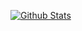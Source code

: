 <!--

### Hi there 👋

**AmaneChan/AmaneChan** is a ✨ _special_ ✨ repository because its `README.md` (this file) appears on your GitHub profile.

Here are some ideas to get you started:

- 🔭 I’m currently working on ...
- 🌱 I’m currently learning ...
- 👯 I’m looking to collaborate on ...
- 🤔 I’m looking for help with ...
- 💬 Ask me about ...
- 📫 How to reach me: ...
- 😄 Pronouns: ...
- ⚡ Fun fact: ...
-->

[![Github Stats](https://github-stats-alpha.vercel.app/api/?username=AmaneChan&theme=vue)](https://github-stats-alpha.vercel.app/api/?username=AmaneChan&theme=vue)

